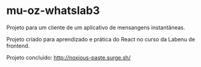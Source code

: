 # mu-oz-whatslab3

Projeto para um cliente de um aplicativo de mensangens instantâneas.

Projeto criado para aprendizado e prática do React no curso da Labenu de frontend.


Projeto concluído: http://noxious-paste.surge.sh/

